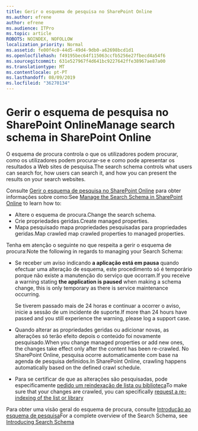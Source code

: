 ```yaml
---
title: Gerir o esquema de pesquisa no SharePoint Online
ms.author: efrene
author: efrene
ms.audience: ITPro
ms.topic: article
ROBOTS: NOINDEX, NOFOLLOW
localization_priority: Normal
ms.assetid: fe00f4c0-44d5-49d4-9db0-a62698bcd1d1
ms.openlocfilehash: f49195bec64f115063ccfb5256e27fbecd4a54f6
ms.sourcegitcommit: 631e527967f4d641bc9227642ffe38967ae87a00
ms.translationtype: MT
ms.contentlocale: pt-PT
ms.lasthandoff: 08/09/2019
ms.locfileid: "36270134"
---
```

# <a name="manage-search-schema-in-sharepoint-online"></a><span data-ttu-id="6ebdd-102">Gerir o esquema de pesquisa no SharePoint Online</span><span class="sxs-lookup"><span data-stu-id="6ebdd-102">Manage search schema in SharePoint Online</span></span>

<span data-ttu-id="6ebdd-103">O esquema de procura controla o que os utilizadores podem procurar, como os utilizadores podem procurar-se e como pode apresentar os resultados a Web sites de pesquisa.</span><span class="sxs-lookup"><span data-stu-id="6ebdd-103">The search schema controls what users can search for, how users can search it, and how you can present the results on your search websites.</span></span> 

<span data-ttu-id="6ebdd-104">Consulte [Gerir o esquema de pesquisa no SharePoint Online](https://docs.microsoft.com/sharepoint/manage-search-schema) para obter informações sobre como:</span><span class="sxs-lookup"><span data-stu-id="6ebdd-104">See [Manage the Search Schema in SharePoint Online](https://docs.microsoft.com/sharepoint/manage-search-schema) to learn how to:</span></span> 
- <span data-ttu-id="6ebdd-105">Altere o esquema de procura.</span><span class="sxs-lookup"><span data-stu-id="6ebdd-105">Change the search schema.</span></span>
- <span data-ttu-id="6ebdd-106">Crie propriedades geridas.</span><span class="sxs-lookup"><span data-stu-id="6ebdd-106">Create managed properties.</span></span>
- <span data-ttu-id="6ebdd-107">Mapa pesquisado mapa propriedades pesquisadas para propriedades geridas.</span><span class="sxs-lookup"><span data-stu-id="6ebdd-107">Map crawled map crawled properties to managed properties.</span></span>

<span data-ttu-id="6ebdd-108">Tenha em atenção o seguinte no que respeita a gerir o esquema de procura:</span><span class="sxs-lookup"><span data-stu-id="6ebdd-108">Note the following in regards to managing your Search Schema:</span></span>

- <span data-ttu-id="6ebdd-109">Se receber um aviso indicando **a aplicação está em pausa** quando efectuar uma alteração de esquema, este procedimento só é temporário porque não existe a manutenção do serviço que ocorram.</span><span class="sxs-lookup"><span data-stu-id="6ebdd-109">If you receive a warning stating **the application is paused** when making a schema change, this is only temporary as there is service maintenance occurring.</span></span> 

    <span data-ttu-id="6ebdd-110">Se tiverem passado mais de 24 horas e continuar a ocorrer o aviso, inicie a sessão de um incidente de suporte.</span><span class="sxs-lookup"><span data-stu-id="6ebdd-110">If more than 24 hours have passed and you still experience the warning, please log a support case.</span></span>
- <span data-ttu-id="6ebdd-111">Quando alterar as propriedades geridas ou adicionar novas, as alterações só terão efeito depois o conteúdo foi novamente pesquisado.</span><span class="sxs-lookup"><span data-stu-id="6ebdd-111">When you change managed properties or add new ones, the changes take effect only after the content has been re-crawled.</span></span> <span data-ttu-id="6ebdd-112">No SharePoint Online, pesquisa ocorre automaticamente com base na agenda de pesquisa definidos.</span><span class="sxs-lookup"><span data-stu-id="6ebdd-112">In SharePoint Online, crawling happens automatically based on the defined crawl schedule.</span></span>
- <span data-ttu-id="6ebdd-113">Para se certificar de que as alterações são pesquisadas, pode especificamente [pedido um reindexação de lista ou biblioteca](https://docs.microsoft.com/sharepoint/manage-search-schema#request-re-indexing-of-a-document-library-or-list)</span><span class="sxs-lookup"><span data-stu-id="6ebdd-113">To make sure that your changes are crawled, you can specifically [request a re-indexing of the list or library](https://docs.microsoft.com/sharepoint/manage-search-schema#request-re-indexing-of-a-document-library-or-list)</span></span> 

<span data-ttu-id="6ebdd-114">Para obter uma visão geral do esquema de procura, consulte [Introdução ao esquema de pesquisa](https://blogs.technet.microsoft.com/tothesharepoint/2012/11/25/introducing-search-schema-for-sharepoint-2013/)</span><span class="sxs-lookup"><span data-stu-id="6ebdd-114">For a complete overview of the Search Schema, see [Introducing Search Schema](https://blogs.technet.microsoft.com/tothesharepoint/2012/11/25/introducing-search-schema-for-sharepoint-2013/)</span></span> 


